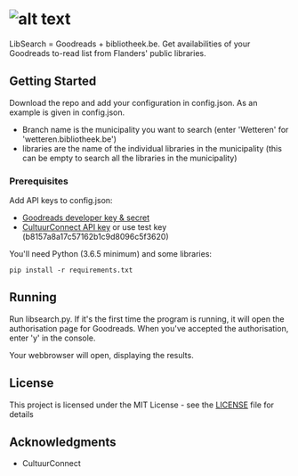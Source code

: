 # ![alt text](https://github.com/depken/libsearch/raw/development/img/large.png "LibSeach")

LibSearch = Goodreads + bibliotheek.be. Get availabilities of your Goodreads to-read list from Flanders' public libraries.

## Getting Started

Download the repo and add your configuration in config.json. As an example is given in config.json.

- Branch name is the municipality you want to search (enter 'Wetteren' for 'wetteren.bibliotheek.be')
- libraries are the name of the individual libraries in the municipality (this can be empty to search all the libraries in the municipality)

### Prerequisites

Add API keys to config.json:

- [Goodreads developer key & secret](https://www.goodreads.com/api/keys)
- [CultuurConnect API key](https://www.cultuurconnect.be/api) or use test key (b8157a8a17c57162b1c9d8096c5f3620)

You'll need Python (3.6.5 minimum) and some libraries:

```
pip install -r requirements.txt
```

## Running

Run libsearch.py.
If it's the first time the program is running, it will open the authorisation page for Goodreads.
When you've accepted the authorisation, enter 'y' in the console.

Your webbrowser will open, displaying the results.

## License

This project is licensed under the MIT License - see the [LICENSE](LICENSE) file for details

## Acknowledgments

- CultuurConnect
